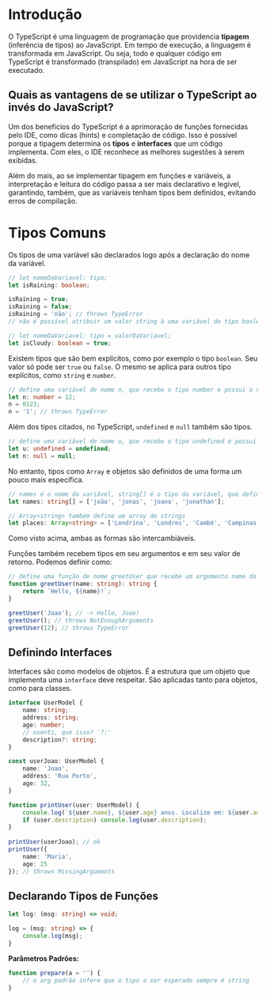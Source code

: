 # Introdução

O TypeScript é uma linguagem de programação que providencia **tipagem** (inferência de tipos) ao JavaScript. Em tempo de execução, a linguagem é transformada em JavaScript. Ou seja, todo e qualquer código em TypeScript é transformado (transpilado) em JavaScript na hora de ser executado. 



## Quais as vantagens de se utilizar o TypeScript ao invés do JavaScript?

Um dos benefícios do TypeScript é a aprimoração de funções fornecidas pelo IDE, como dicas (hints) e completação de código. Isso é possível porque a tipagem determina os **tipos** e **interfaces** que um código implementa. Com eles, o IDE reconhece as melhores sugestões à serem exibidas. 

Além do mais, ao se implementar tipagem em funções e variáveis, a interpretação e leitura do código passa a ser mais declarativo e legível, garantindo, também, que as variáveis tenham tipos bem definidos, evitando erros de compilação.



# Tipos Comuns

Os tipos de uma variável são declarados logo após a declaração do nome da variável. 

```typescript
// let nomeDaVariavel: tipo;
let isRaining: boolean;

isRaining = true;
isRaining = false;
isRaining = 'não'; // throws TypeError
// não é possível atribuir um valor string à uma variável do tipo boolean

// let nomeDaVariavel: tipo = valorDaVariavel;
let isCloudy: boolean = true;
```

 

Existem tipos que são bem explícitos, como por exemplo o tipo `boolean`. Seu valor só pode ser `true` ou `false`. O mesmo se aplica para outros tipo explícitos, como `string` e `number`.

```typescript
// define uma variável de nome n, que recebe o tipo number e possui o valor 12
let n: number = 12; 
n = 0123;
n = '1'; // throws TypeError
```

Além dos tipos citados, no TypeScript, `undefined` e `null` também são tipos. 

```typescript
// define uma variável de nome u, que recebe o tipo undefined e possui o valor undefined
let u: undefined = undefined;
let n: null = null;
```



No entanto, tipos como `Array` e objetos são definidos de uma forma um pouco mais específica.

```typescript
// names é o nome da variável, string[] é o tipo da variável, que define um array de strings
let names: string[] = ['joão', 'jonas', 'joana', 'jonathan'];

// Array<string> também define um array de strings
let places: Array<string> = ['Londrina', 'Londres', 'Cambé', 'Campinas'];
```

Como visto acima, ambas as formas são intercambiáveis.



Funções também recebem tipos em seu argumentos e em seu valor de retorno. Podemos definir como: 

```typescript
// define uma função de nome greetUser que recebe um argumento name do tipo string e retorna um valor do tipo string
function greetUser(name: string): string {
    return `Hello, ${name}!`;
}

greetUser('Joao'); // -> Hello, Joao!
greetUser(); // throws NotEnoughArguments
greetUser(12); // throws TypeError
```



## Definindo Interfaces

Interfaces são como modelos de objetos. É a estrutura que um objeto que implementa uma `interface` deve respeitar. São aplicadas tanto para objetos, como para classes.

```typescript
interface UserModel {
    name: string;
    address: string;
    age: number;
    // oxenti, que isso? '?:'
    description?: string;
}

const userJoao: UserModel {
    name: 'Joao',
    address: 'Rua Porto',
	age: 32,
}

function printUser(user: UserModel) {
    console.log(`${user.name}, ${user.age} anos. Localize em: ${user.address}.`);
    if (user.description) console.log(user.description);
}
    
printUser(userJoao); // ok
printUser({
    name: 'Maria',
    age: 25
}); // throws MissingArguments
```



## Declarando Tipos de Funções

```typescript
let log: (msg: string) => void;

log = (msg: string) => {
    console.log(msg);
}
```



**Parâmetros Padrões:**

```typescript
function prepare(a = '') {
    // o arg padrão infere que o tipo a ser esperado sempre é string
}
```

